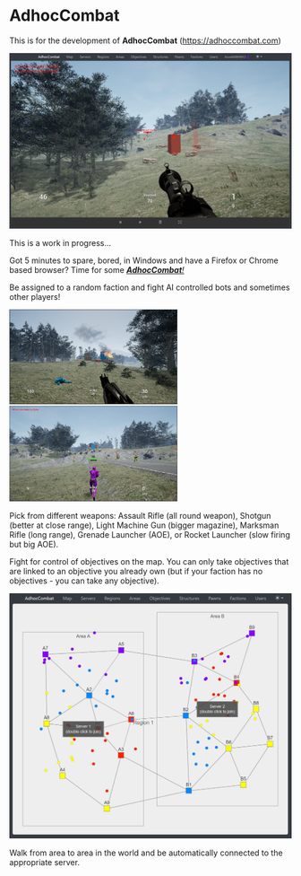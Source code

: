 # AdhocCombat

This is for the development of **AdhocCombat** (https://adhoccombat.com)

<img src="Images/AdhocCombat.jpg" style="width:600px"/>

This is a work in progress...

Got 5 minutes to spare, bored, in Windows and have a Firefox or Chrome based browser? Time for some [_**AdhocCombat**!_](https://adhoccombat.com)

Be assigned to a random faction and fight AI controlled bots and sometimes other players! 

<img src="Images/AdhocCombat1.jpg" style="width:300px"/> <img src="Images/AdhocCombat2.jpg" style="width:300px"/>

Pick from different weapons: Assault Rifle (all round weapon), Shotgun (better at close range), Light Machine Gun (bigger magazine), Marksman Rifle (long range), Grenade Launcher (AOE), or Rocket Launcher (slow firing but big AOE).

Fight for control of objectives on the map. You can only take objectives that are linked to an objective you already own (but if your faction has no objectives - you can take any objective).


<img src="Images/AdhocCombatMap.jpg" style="width:600px"/>

Walk from area to area in the world and be automatically connected to the appropriate server.